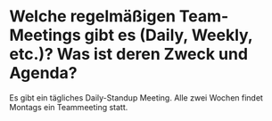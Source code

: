 # Welche regelmäßigen Team-Meetings gibt es (Daily, Weekly, etc.)? Was ist deren Zweck und Agenda?

Es gibt ein tägliches Daily-Standup Meeting. Alle zwei Wochen findet Montags ein Teammeeting statt.
